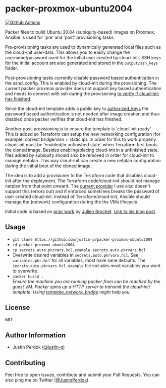 # packer-proxmox-ubuntu2004

[![Github Actions](https://img.shields.io/github/workflow/status/justin-p/packer-proxmox-ubuntu2004/CI?label=Github%20Actions&logo=github&style=flat-square)](https://github.com/justin-p/packer-proxmox-ubuntu2004/actions)

Packer files to build Ubuntu 20.04 (subiquity-based) images on Proxmox. Ansible is used for 'pre' and 'post' provisioning tasks.

Pre-provisioning tasks are used to dynamically generated local files such as the cloud-init user-data. This allows you to easily change the username/password used for the initial user created by cloud-init. SSH keys for the initial account are also generated and stored in the `output/ssh_keys` folder.

Post-provisioning tasks currently disable password based authentication in the sshd_config. This is enabled by cloud-init during the provisioning. The current packer proxmox provider does not support key based authentication and needs to connect with ssh during the provisioning [to verify if cloud-init has finished](https://github.com/justin-p/packer-proxmox-ubuntu2004/blob/72153e30393ede40f12b610d4961c9a0f26fa43c/ubuntu2004.pkr.hcl#L55). 

Since the cloud-init template adds a public key to [authorized_keys](https://github.com/justin-p/packer-proxmox-ubuntu2004/blob/d53fdda704347affb6b74668ee2915100efc8a94/playbooks/templates/user-data.j2#L24) file password based authentication is not needed after image creation and thus disabled once packer verifies that cloud-init has finished.

Another post-provisioning is to ensure the template is 'cloud-init ready'. This is added so Terraform can setup the new networking configuration (for example: correct bridge/vlan + static ip). In order for this to work properly cloud-init must be 'enabled/in unfinished state' when Terraform first boots the cloned image. Besides enabling/placing cloud-init in a unfinished state, files added by subiquity should also be removed in order for cloud-init to manage netplan. This way cloud-init can create a new netplan configuration during the initial boot of the cloned image.

The idea is to add a provisioner to the Terraform code that disables cloud-init after the deployment. The Terraform code/cloud-init should not manage netplan from that point onward. The [current provider](https://github.com/danitso/terraform-provider-proxmox) I use also doesn't support this (errors out) and if enforced sometimes breaks the password of user created cloud-init. Instead of Terraform/cloud-init, Ansible should manage the (network) configuration during the the VMs lifecycle.

Initial code is based on [prior work](https://github.com/aerialls/madalynn-packer) by [Julien Brochet](https://twitter.com/aerialls). [Link to his blog post](https://www.aerialls.io/posts/ubuntu-server-2004-image-packer-subiquity-for-proxmox/).

## Usage

- `git clone https://github.com/justin-p/packer-proxmox-ubuntu2004`
- `cd packer-proxmox-ubuntu2004`
- `cp secrets.auto.pkrvars.hcl.example secrets.auto.pkrvars.hcl`
- Overwrite desired variables in `secrets.auto.pkrvars.hcl`.
  See `variables.pkr.hcl` for all variables, most have sane defaults. The `secrets.auto.pkrvars.hcl.example` file includes most variables you want to overwrite.
- `packer build .`  
  *Ensure the machine you are running packer from can be reached by the guest VM. Packer spins up a HTTP server to transmit the cloud-init template. Using [template_network_bridge](https://github.com/justin-p/packer-proxmox-ubuntu2004/blob/d41c5ba08b2770d3d3753659ad54af0eb75491c9/variables.pkr.hcl#L98) might help you.*

## License

MIT

## Author Information

- Justin Perdok ([@justin-p](https://github.com/justin-p/))

## Contributing

Feel free to open issues, contribute and submit your Pull Requests. You can also ping me on Twitter ([@JustinPerdok](https://twitter.com/JustinPerdok)).
